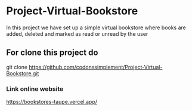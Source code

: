 # Project-Virtual-Bookstore
In this project we have set up a simple virtual bookstore where books are added, deleted and marked as read or unread by the user
## For clone this project do 
git clone https://github.com/codonssimplement/Project-Virtual-Bookstore.git
### Link online website  
https://bookstores-taupe.vercel.app/
